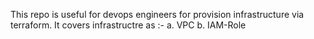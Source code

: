 This repo is useful for devops engineers for provision infrastructure via terraform. It covers infrastructre as :-
    a. VPC 
    b. IAM-Role
